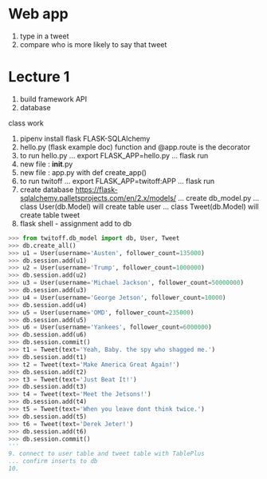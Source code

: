 # Web app
1. type in a tweet
2. compare who is more likely to say that tweet


# Lecture 1
1. build framework API
2. database

class work
1. pipenv install flask FLASK-SQLAlchemy
2. hello.py (flask example doc) function and @app.route is the decorator
3. to run hello.py
... export FLASK_APP=hello.py
... flask run
4. new file : __init__.py
5. new file : app.py with def create_app()
6. to run twitoff
... export FLASK_APP=twitoff:APP
... flask run
7. create database https://flask-sqlalchemy.palletsprojects.com/en/2.x/models/
... create db_model.py
... class User(db.Model) will create table user
... class Tweet(db.Model) will create table tweet
8. flask shell - assignment add to db
```py
>>> from twitoff.db_model import db, User, Tweet
>>> db.create_all()
>>> u1 = User(username='Austen', follower_count=135000)
>>> db.session.add(u1)
>>> u2 = User(username='Trump', follower_count=1000000)
>>> db.session.add(u2)
>>> u3 = User(username='Michael Jackson', follower_count=50000000)
>>> db.session.add(u3)
>>> u4 = User(username='George Jetson', follower_count=10000)
>>> db.session.add(u4)
>>> u5 = User(username='OMD', follower_count=235000)
>>> db.session.add(u5)
>>> u6 = User(username='Yankees', follower_count=6000000)
>>> db.session.add(u6)
>>> db.session.commit()
>>> t1 = Tweet(text='Yeah, Baby. the spy who shagged me.')
>>> db.session.add(t1)
>>> t2 = Tweet(text='Make America Great Again!')
>>> db.session.add(t2)
>>> t3 = Tweet(text='Just Beat It!')
>>> db.session.add(t3)
>>> t4 = Tweet(text='Meet the Jetsons!')
>>> db.session.add(t4)
>>> t5 = Tweet(text='When you leave dont think twice.')
>>> db.session.add(t5)
>>> t6 = Tweet(text='Derek Jeter!')
>>> db.session.add(t6)
>>> db.session.commit()
'''
9. connect to user table and tweet table with TablePlus
... confirm inserts to db
10. 